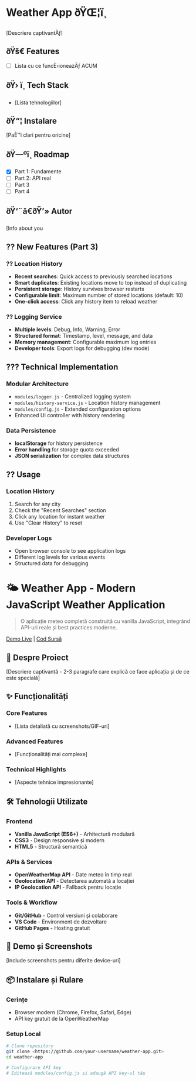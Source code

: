 # Weather App ðŸŒ¦ï¸

[Descriere captivantÄƒ]

## ðŸš€ Features

- [ ] Lista cu ce funcÈ›ioneazÄƒ ACUM

## ðŸ› ï¸ Tech Stack

- [Lista tehnologiilor]

## ðŸ“¦ Instalare

[PaÈ™i clari pentru oricine]

## ðŸ—ºï¸ Roadmap

- [x] Part 1: Fundamente
- [ ] Part 2: API real
- [ ] Part 3
- [ ] Part 4

## ðŸ‘¨â€ðŸ’» Autor

[Info about you

## ?? New Features (Part 3)

### ?? Location History

- **Recent searches**: Quick access to previously searched locations
- **Smart duplicates**: Existing locations move to top instead of duplicating
- **Persistent storage**: History survives browser restarts
- **Configurable limit**: Maximum number of stored locations (default: 10)
- **One-click access**: Click any history item to reload weather

### ?? Logging Service

- **Multiple levels**: Debug, Info, Warning, Error
- **Structured format**: Timestamp, level, message, and data
- **Memory management**: Configurable maximum log entries
- **Developer tools**: Export logs for debugging (dev mode)

## ??? Technical Implementation

### Modular Architecture

- `modules/logger.js` - Centralized logging system
- `modules/history-service.js` - Location history management
- `modules/config.js` - Extended configuration options
- Enhanced UI controller with history rendering

### Data Persistence

- **localStorage** for history persistence
- **Error handling** for storage quota exceeded
- **JSON serialization** for complex data structures

## ?? Usage

### Location History

1. Search for any city
2. Check the "Recent Searches" section
3. Click any location for instant weather
4. Use "Clear History" to reset

### Developer Logs

- Open browser console to see application logs
- Different log levels for various events
- Structured data for debugging

# 🌤️ Weather App - Modern JavaScript Weather Application

> O aplicație meteo completă construită cu vanilla JavaScript, integrând API-uri reale și best practices moderne.

[Demo Live](<https://your-username.github.io/weather-app>) | [Cod Sursă](<https://github.com/your-username/weather-app>)

## 🎯 Despre Proiect

[Descriere captivantă - 2-3 paragrafe care explică ce face aplicația și de ce este specială]

## ✨ Funcționalități

### Core Features

- [Lista detaliată cu screenshots/GIF-uri]

### Advanced Features

- [Funcționalități mai complexe]

### Technical Highlights

- [Aspecte tehnice impresionante]

## 🛠️ Tehnologii Utilizate

### Frontend

- **Vanilla JavaScript (ES6+)** - Arhitectură modulară
- **CSS3** - Design responsive și modern
- **HTML5** - Structură semantică

### APIs & Services

- **OpenWeatherMap API** - Date meteo în timp real
- **Geolocation API** - Detectarea automată a locației
- **IP Geolocation API** - Fallback pentru locație

### Tools & Workflow

- **Git/GitHub** - Control versiuni și colaborare
- **VS Code** - Environment de dezvoltare
- **GitHub Pages** - Hosting gratuit

## 🚀 Demo și Screenshots

[Include screenshots pentru diferite device-uri]

## 📦 Instalare și Rulare

### Cerințe

- Browser modern (Chrome, Firefox, Safari, Edge)
- API key gratuit de la OpenWeatherMap

### Setup Local

```bash
# Clone repository
git clone <https://github.com/your-username/weather-app.git>
cd weather-app

# Configurare API key
# Editează modules/config.js și adaugă API key-ul tău
```

